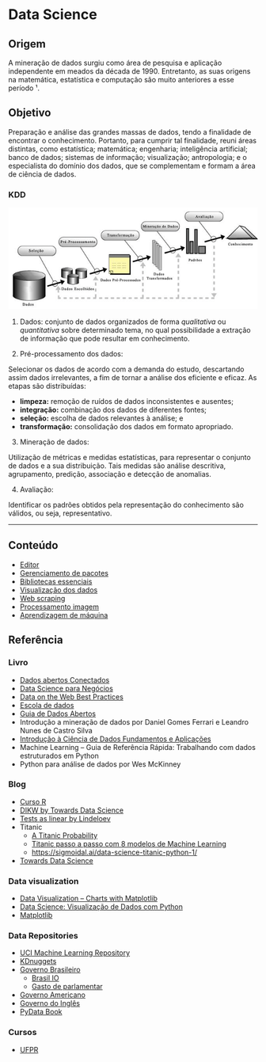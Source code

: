 # Data Science

## Origem
A mineração de dados surgiu como área de pesquisa e aplicação independente em meados da década de 1990. 
Entretanto, as suas origens na matemática, estatística e computação são muito
anteriores a esse período ¹. 

## Objetivo
Preparação e análise das grandes massas de dados, tendo a finalidade de encontrar o conhecimento.
Portanto, para cumprir tal finalidade, reuni áreas distintas, como estatística; matemática; engenharia; inteligência artificial; banco de dados; sistemas de informação; visualização; antropologia; e o especialista do domínio dos dados, que se complementam e formam a área de ciência de dados. 

### KDD 
<p align="center">
    <img src="img/kdd/pt.png">
</p>

1. Dados: 
conjunto de dados organizados de forma *qualitativa* ou *quantitativa* sobre determinado tema, no qual possibilidade a extração de informação que pode resultar em conhecimento.

2. Pré-processamento dos dados: 

Selecionar os dados de acordo com a demanda do estudo, descartando assim dados irrelevantes, a fim de tornar a análise dos eficiente e eficaz. 
As etapas são distribuídas:
* **limpeza:** remoção de ruídos de dados inconsistentes e ausentes;
* **integração:** combinação dos dados de diferentes fontes;
* **seleção:** escolha de dados relevantes à análise; e 
* **transformação:** consolidação dos dados em formato apropriado.

3. Mineração de dados:

Utilização de métricas e medidas estatísticas, para representar o conjunto de dados e a sua distribuição. 
Tais medidas são análise descritiva, agrupamento, predição, associação e detecção de anomalias.

4. Avaliação:

Identificar os padrões obtidos pela representação do conhecimento são válidos, ou seja, representativo.

---

## Conteúdo
* [Editor](https://github.com/codinginbrazil/data-science/blob/main/doc/section/python/editor.tex)             
* [Gerenciamento de pacotes](https://github.com/codinginbrazil/data-science/blob/main/doc/section/python/package_manager.tex)  
* [Bibliotecas essenciais](https://github.com/codinginbrazil/data-science/blob/main/doc/section/python/essential.tex)             
* [Visualização dos dados](https://github.com/codinginbrazil/data-science/blob/main/doc/section/python/view.tex)  
* [Web scraping](https://github.com/codinginbrazil/data-science/blob/main/doc/section/python/web_scraping.tex)
* [Processamento imagem](https://github.com/codinginbrazil/data-science/blob/main/doc/section/python/image.tex)  
* [Aprendizagem de máquina](https://github.com/codinginbrazil/data-science/blob/main/doc/section/python/ml.tex) 


## Referência

### Livro
* [Dados abertos Conectados](https://ceweb.br/livros/dados-abertos-conectados//)
* [Data Science para Negócios](https://data-science-for-biz.com/)
* [Data on the Web Best Practices](https://w3c.br/traducoes/DWBP-pt-br/)
* [Escola de dados](https://escoladedados.org/ebooks/)
* [Guia de Dados Abertos](http://opendatahandbook.org/guide/pt_BR/)
* Introdução a mineração de dados por Daniel Gomes Ferrari e Leandro Nunes de Castro Silva
* [Introdução à Ciência de Dados Fundamentos e Aplicações](https://www.ime.usp.br/~jmsinger/MAE5755/cdados2019ago06.pdf)
* Machine Learning – Guia de Referência Rápida: Trabalhando com dados estruturados em Python
* Python para análise de dados por Wes McKinney


### Blog
* [Curso R](https://blog.curso-r.com/)
* [DIKW by Towards Data Science](https://towardsdatascience.com/rootstrap-dikw-model-32cef9ae6dfb)
* [Tests as linear by Lindeloev](https://lindeloev.github.io/tests-as-linear/)
* Titanic
    * [A Titanic Probability](https://web.stanford.edu/class/archive/cs/cs109/cs109.1166/problem12.html)
    * [Titanic passo a passo com 8 modelos de Machine Learning](https://www.kaggle.com/samukaunt/titanic-passo-a-passo-com-8-modelos-ml-pt-br)
    * https://sigmoidal.ai/data-science-titanic-python-1/
* [Towards Data Science](https://towardsdatascience.com/)

### Data visualization
* [Data Visualization – Charts with Matplotlib](https://petamind.com/data-visualization-matplotlib-python-chart/)
* [Data Science: Visualização de Dados com Python](https://www.udemy.com/course/visualizacao-de-dados-com-python/)
* [Matplotlib](https://matplotlib.org/api/_as_gen/matplotlib.pyplot.plot.html)

### Data Repositories
* [UCI Machine Learning Repository](http://archive.ics.uci.edu/ml/index.php)
* [KDnuggets](https://www.kdnuggets.com/datasets/index.html)
* [Governo Brasileiro](https://dados.gov.br/)
    * [Brasil IO](https://brasil.io/)
    * [Gasto de parlamentar](https://serenata.ai/)
* [Governo Americano](https://www.data.gov/)
* [Governo do Inglês](https://data.gov.uk/)
* [PyData Book](https://github.com/wesm/pydata-book)

### Cursos
* [UFPR](http://cursos.leg.ufpr.br/ML4all/1parte/)
